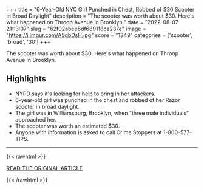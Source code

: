 +++
title = "6-Year-Old NYC Girl Punched in Chest, Robbed of $30 Scooter in Broad Daylight"
description = "The scooter was worth about $30. Here's what happened on Throop Avenue in Brooklyn."
date = "2022-08-07 21:13:07"
slug = "62f02abee6df689118ca237e"
image = "https://i.imgur.com/A5gbDsH.jpg"
score = "1849"
categories = ['scooter', 'broad', '30']
+++

The scooter was worth about $30. Here's what happened on Throop Avenue in Brooklyn.

## Highlights

- NYPD says it's looking for help to bring in her attackers.
- 6-year-old girl was punched in the chest and robbed of her Razor scooter in broad daylight.
- The girl was in Williamsburg, Brooklyn, when "three male individuals" approached her.
- The scooter was worth an estimated $30.
- Anyone with information is asked to call Crime Stoppers at 1-800-577-TIPS.

---

{{< rawhtml >}}
  <p class="article-category">
    <a target="_blank" href="https://www.nbcnewyork.com/news/local/6-year-old-nyc-girl-punched-in-chest-robbed-of-30-scooter-in-broad-daylight/3812685/">READ THE ORIGINAL ARTICLE</a>
  </p>
{{< /rawhtml >}}
